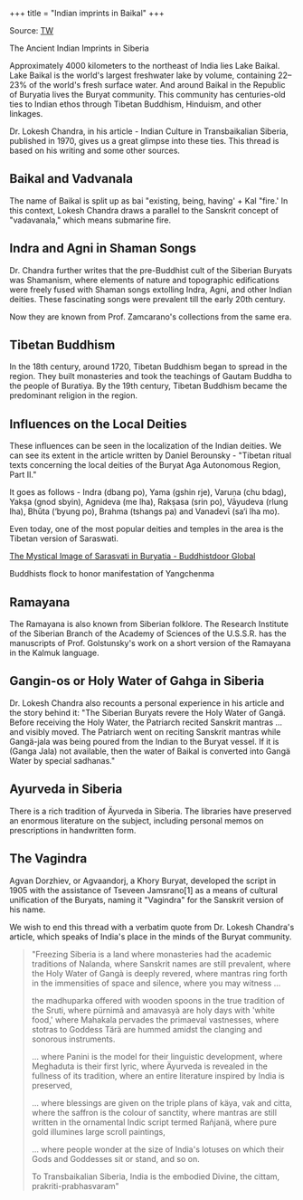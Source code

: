 +++
title = "Indian imprints in Baikal"
+++

Source: [TW](https://threadreaderapp.com/thread/1557356226844827648.html)


The Ancient Indian Imprints in Siberia

Approximately 4000 kilometers to the northeast of India lies Lake Baikal. Lake Baikal is the world's largest freshwater lake by volume, containing 22–23% of the world's fresh surface water. And around Baikal in the Republic of Buryatia lives the Buryat community. This community has centuries-old ties to Indian ethos through Tibetan Buddhism, Hinduism, and other linkages.

Dr. Lokesh Chandra, in his article - Indian Culture in Transbaikalian Siberia, published in 1970, gives us a great glimpse into these ties. This thread is based on his writing and some other sources.

## Baikal and Vadvanala

The name of Baikal is split up as bai "existing, being, having' + Kal "fire.' In this context, Lokesh Chandra draws a parallel to the Sanskrit concept of "vadavanala," which means submarine fire.

## Indra and Agni in Shaman Songs

Dr. Chandra further writes that the pre-Buddhist cult of the Siberian Buryats was Shamanism, where elements of nature and topographic edifications were freely fused with Shaman songs extolling Indra, Agni, and other Indian deities. These fascinating songs were prevalent till the early 20th century.

Now they are known from Prof. Zamcarano's collections from the same era.

## Tibetan Buddhism
In the 18th century, around 1720, Tibetan Buddhism began to spread in the region. They built monasteries and took the teachings of Gautam Buddha to the people of Buratiya. By the 19th century, Tibetan Buddhism became the predominant religion in the region.

## Influences on the Local Deities

These influences can be seen in the localization of the Indian deities. We can see its extent in the article written by Daniel Berounsky - "Tibetan ritual texts concerning the local deities of the Buryat Aga Autonomous Region, Part II."

It goes as follows - Indra (dbang po), Yama (gshin rje), Varuṇa (chu bdag), Yakṣa (gnod sbyin), Agnideva (me lha), Rakṣasa (srin po), Vāyudeva (rlung lha), Bhūta (‘byung po), Brahma (tshangs pa) and Vanadevῑ (sa‘i lha mo). 

Even today, one of the most popular deities and temples in the area is the Tibetan version of Saraswati.

[The Mystical Image of Sarasvati in Buryatia - Buddhistdoor Global](https://www.buddhistdoor.net/features/the-mystical-image-of-sarasvati-in-buryatia/)

Buddhists flock to honor manifestation of Yangchenma



## Ramayana

The Ramayana is also known from Siberian folklore. The Research Institute of the Siberian Branch of the Academy of Sciences of the U.S.S.R. has the manuscripts of Prof. Golstunsky's work on a short version of the Ramayana in the Kalmuk language.

## Gangin-os or Holy Water of Gahga in Siberia

Dr. Lokesh Chandra also recounts a personal experience in his article and the story behind it: "The Siberian Buryats revere the Holy Water of Gangä. Before receiving the Holy Water, the Patriarch recited Sanskrit mantras ... and visibly moved. The Patriarch went on reciting Sanskrit mantras while Gangä-jala was being poured from the Indian to the Buryat vessel. If it is (Ganga Jala) not available, then the water of Baikal is converted into Gangä Water by special sadhanas."

## Ayurveda in Siberia

There is a rich tradition of Äyurveda in Siberia. The libraries have preserved an enormous literature on the subject, including personal memos on prescriptions in handwritten form.

## The Vagindra 

Agvan Dorzhiev, or Agvaandorj, a Khory Buryat, developed the script in 1905 with the assistance of Tseveen Jamsrano[1] as a means of cultural unification of the Buryats, naming it "Vagindra" for the Sanskrit version of his name.

We wish to end this thread with a verbatim quote from Dr. Lokesh Chandra's article, which speaks of India's place in the minds of the Buryat community.

> "Freezing Siberia is a land where monasteries had the academic traditions of Nalanda, where Sanskrit names are still prevalent, where the Holy Water of Gangà is deeply revered, where mantras ring forth in the immensities of space and silence, where you may witness ... 
> 
> the madhuparka offered with wooden spoons in the true tradition of the Sruti, where pürnimã and amavasyà are holy days with 'white food,' where Mahakala pervades the primaeval vastnesses, where stotras to Goddess Tärä are hummed amidst the clanging and sonorous instruments. 
> 
> ... where Panini is the model for their linguistic development, where Meghaduta is their first lyric, where Äyurveda is revealed in the fullness of its tradition, where an entire literature inspired by India is preserved, 
> 
> ... where blessings are given on the triple plans of käya, vak and citta, where the saffron is the colour of sanctity, where mantras are still written in the ornamental Indic script termed Rañjanä, where pure gold illumines large scroll paintings, 
> 
> ... where people wonder at the size of India's lotuses on which their Gods and Goddesses sit or stand, and so on.  
> 
> To Transbaikalian Siberia, India is the embodied Divine, the cittam, prakriti-prabhasvaram" 
